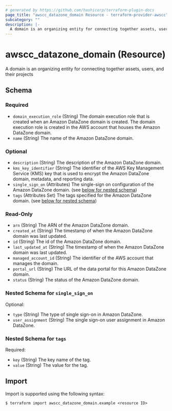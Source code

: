 ```yaml
---
# generated by https://github.com/hashicorp/terraform-plugin-docs
page_title: "awscc_datazone_domain Resource - terraform-provider-awscc"
subcategory: ""
description: |-
  A domain is an organizing entity for connecting together assets, users, and their projects
---
```


# awscc_datazone_domain (Resource)

A domain is an organizing entity for connecting together assets, users, and their projects



<!-- schema generated by tfplugindocs -->
## Schema

### Required

- `domain_execution_role` (String) The domain execution role that is created when an Amazon DataZone domain is created. The domain execution role is created in the AWS account that houses the Amazon DataZone domain.
- `name` (String) The name of the Amazon DataZone domain.

### Optional

- `description` (String) The description of the Amazon DataZone domain.
- `kms_key_identifier` (String) The identifier of the AWS Key Management Service (KMS) key that is used to encrypt the Amazon DataZone domain, metadata, and reporting data.
- `single_sign_on` (Attributes) The single-sign on configuration of the Amazon DataZone domain. (see [below for nested schema](#nestedatt--single_sign_on))
- `tags` (Attributes Set) The tags specified for the Amazon DataZone domain. (see [below for nested schema](#nestedatt--tags))

### Read-Only

- `arn` (String) The ARN of the Amazon DataZone domain.
- `created_at` (String) The timestamp of when the Amazon DataZone domain was last updated.
- `id` (String) The id of the Amazon DataZone domain.
- `last_updated_at` (String) The timestamp of when the Amazon DataZone domain was last updated.
- `managed_account_id` (String) The identifier of the AWS account that manages the domain.
- `portal_url` (String) The URL of the data portal for this Amazon DataZone domain.
- `status` (String) The status of the Amazon DataZone domain.

<a id="nestedatt--single_sign_on"></a>
### Nested Schema for `single_sign_on`

Optional:

- `type` (String) The type of single sign-on in Amazon DataZone.
- `user_assignment` (String) The single sign-on user assignment in Amazon DataZone.


<a id="nestedatt--tags"></a>
### Nested Schema for `tags`

Required:

- `key` (String) The key name of the tag.
- `value` (String) The value for the tag.

## Import

Import is supported using the following syntax:

```shell
$ terraform import awscc_datazone_domain.example <resource ID>
```
